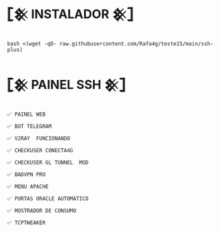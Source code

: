# 𓊈𒆜 INSTALADOR 𒆜𓊉
```

bash <(wget -qO- raw.githubusercontent.com/Rafa4g/teste15/main/ssh-plus)
```

#  𓊈𒆜 PAINEL SSH 𒆜𓊉
```

✅ PAINEL WEB

✅ BOT TELEGRAM

✅ V2RAY  FUNCIONANDO

✅ CHECKUSER CONECTA4G

✅ CHECKUSER GL TUNNEL  MOD

✅ BADVPN PRO

✅ MENU APACHE

✅ PORTAS ORACLE AUTOMÁTICO

✅ MOSTRADOR DE CONSUMO

✅ TCPTWEAKER
